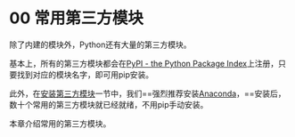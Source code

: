 # 00 常用第三方模块

除了内建的模块外，Python还有大量的第三方模块。

基本上，所有的第三方模块都会在[PyPI - the Python Package Index](https://pypi.python.org/)上注册，只要找到对应的模块名字，即可用pip安装。

此外，在[安装第三方模块](https://www.liaoxuefeng.com/wiki/0014316089557264a6b348958f449949df42a6d3a2e542c000/00143186362353505516c5d4e38456fb225c18cc5b54ffb000)一节中，我们==强烈推荐安装[Anaconda](https://www.anaconda.com/)，==安装后，数十个常用的第三方模块就已经就绪，不用pip手动安装。

本章介绍常用的第三方模块。

